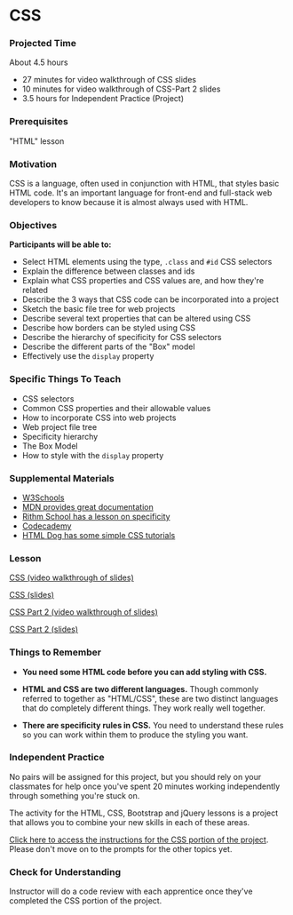 # CSS

### Projected Time
About 4.5 hours
- 27 minutes for video walkthrough of CSS slides
- 10 minutes for video walkthrough of CSS-Part 2 slides
- 3.5 hours for Independent Practice (Project)

### Prerequisites

"HTML" lesson

### Motivation
CSS is a language, often used in conjunction with HTML, that styles basic HTML code. It's an important language for front-end and full-stack web developers to know because it is almost always used with HTML.

### Objectives
**Participants will be able to:**
- Select HTML elements using the type, `.class` and `#id` CSS selectors
- Explain the difference between classes and ids
- Explain what CSS properties and CSS values are, and how they're related
- Describe the 3 ways that CSS code can be incorporated into a project
- Sketch the basic file tree for web projects
- Describe several text properties that can be altered using CSS
- Describe how borders can be styled using CSS
- Describe the hierarchy of specificity for CSS selectors
- Describe the different parts of the "Box" model
- Effectively use the `display` property

### Specific Things To Teach
- CSS selectors
- Common CSS properties and their allowable values
- How to incorporate CSS into web projects
- Web project file tree
- Specificity hierarchy
- The Box Model
- How to style with the `display` property

### Supplemental Materials

- [W3Schools](https://www.w3schools.com/css/)
- [MDN provides great documentation](https://developer.mozilla.org/en-US/docs/Web/CSS)
- [Rithm School has a lesson on specificity](https://www.rithmschool.com/courses/html-css-fundamentals/specificity)
- [Codecademy](https://www.codecademy.com/learn/learn-html-css)
- [HTML Dog has some simple CSS tutorials](http://www.htmldog.com/guides/css/)

### Lesson

[CSS (video walkthrough of slides)](https://drive.google.com/open?id=1CKWtB7c__L4B9MroyOFdvz2Bu-k6iUs1)

[CSS (slides)](https://docs.google.com/presentation/d/1p-IXWxo0NEbZbHQ_Mdoo-A9dlFXqfSPOfW6navfyeTI/edit?usp=sharing)

[CSS Part 2 (video walkthrough of slides)](https://drive.google.com/open?id=19DP9jFvFimOK6nY_6oqze3N7e9xV94nL)

[CSS Part 2 (slides)](https://docs.google.com/presentation/d/1r0e--y5dWWvAY1TmBYMfln91g9_WTy4yoKBJCVx-M18/edit?usp=sharing)

### Things to Remember

- **You need some HTML code before you can add styling with CSS.**

- **HTML and CSS are two different languages.** Though commonly referred to together as "HTML/CSS", these are two distinct languages that do completely different things. They work really well together.

- **There are specificity rules in CSS.** You need to understand these rules so you can work within them to produce the styling you want.


### Independent Practice

No pairs will be assigned for this project, but you should rely on your classmates for help once you've spent 20 minutes working independently through something you're stuck on.

The activity for the HTML, CSS, Bootstrap and jQuery lessons is a project that allows you to combine your new skills in each of these areas.

[Click here to access the instructions for the CSS portion of the project](https://github.com/Techtonica/curriculum/blob/master/_projects/recipe-page/phase-2-css-prompt.md). Please don't move on to the prompts for the other topics yet.


### Check for Understanding

Instructor will do a code review with each apprentice once they've completed the CSS portion of the project.
